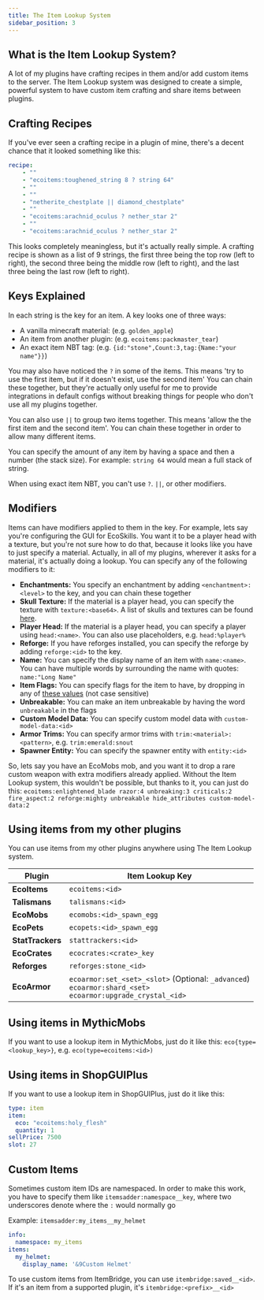 ```yaml
---
title: The Item Lookup System
sidebar_position: 3
---
```


## What is the Item Lookup System?
A lot of my plugins have crafting recipes in them and/or add custom items to the server. The Item Lookup system was designed to create a simple, powerful system to have custom item crafting and share items between plugins.

## Crafting Recipes
If you've ever seen a crafting recipe in a plugin of mine, there's a decent chance that it looked something like this:
```yaml
recipe:
    - ""
    - "ecoitems:toughened_string 8 ? string 64"
    - ""
    - ""
    - "netherite_chestplate || diamond_chestplate"
    - ""
    - "ecoitems:arachnid_oculus ? nether_star 2"
    - ""
    - "ecoitems:arachnid_oculus ? nether_star 2"
```

This looks completely meaningless, but it's actually really simple. A crafting recipe is shown as a list of 9 strings, the first three being the top row (left to right), the second three being the middle row (left to right), and the last three being the last row (left to right).

## Keys Explained
In each string is the key for an item. A key looks one of three ways:
- A vanilla minecraft material: (e.g. `golden_apple`)
- An item from another plugin: (e.g. `ecoitems:packmaster_tear`)
- An exact item NBT tag: (e.g. `{id:"stone",Count:3,tag:{Name:"your name"}}`)

You may also have noticed the `?` in some of the items. This means 'try to use the first item, but if it doesn't exist, use the second item' You can chain these together, but they're actually only useful for me to provide integrations in default configs without breaking things for people who don't use all my plugins together.

You can also use `||` to group two items together. This means 'allow the the first item and the second item'. You can chain these together in order to allow many different items.

You can specify the amount of any item by having a space and then a number (the stack size). For example: `string 64` would mean a full stack of string.

When using exact item NBT, you can't use `?`. `||`, or other modifiers.

## Modifiers
Items can have modifiers applied to them in the key. For example, lets say you're configuring the GUI for EcoSkills. You want it to be a player head with a texture, but you're not sure how to do that, because it looks like you have to just specify a material. Actually, in all of my plugins, wherever it asks for a material, it's actually doing a lookup. You can specify any of the following modifiers to it:
- **Enchantments:** You specify an enchantment by adding `<enchantment>:<level>` to the key, and you can chain these together
- **Skull Texture:** If the material is a player head, you can specify the texture with `texture:<base64>`. A list of skulls and textures can be found [here](https://minecraft-heads.com/).
- **Player Head:** If the material is a player head, you can specify a player using `head:<name>`. You can also use placeholders, e.g. `head:%player%`
- **Reforge:** If you have reforges installed, you can specify the reforge by adding `reforge:<id>` to the key.
- **Name:** You can specify the display name of an item with `name:<name>`. You can have multiple words by surrounding the name with quotes: `name:"Long Name"`
- **Item Flags:** You can specify flags for the item to have, by dropping in any of [these values](https://hub.spigotmc.org/javadocs/bukkit/org/bukkit/inventory/ItemFlag.html) (not case sensitive) 
- **Unbreakable:** You can make an item unbreakable by having the word `unbreakable` in the flags
- **Custom Model Data:** You can specify custom model data with `custom-model-data:<id>`
- **Armor Trims:** You can specify armor trims with `trim:<material>:<pattern>`, e.g. `trim:emerald:snout`
- **Spawner Entity:** You can specify the spawner entity with `entity:<id>`

So, lets say you have an EcoMobs mob, and you want it to drop a rare custom weapon with extra modifiers already applied. Without the Item Lookup system, this wouldn't be possible, but thanks to it, you can just do this: `ecoitems:enlightened_blade razor:4 unbreaking:3 criticals:2 fire_aspect:2 reforge:mighty unbreakable hide_attributes custom-model-data:2`

## Using items from my other plugins
You can use items from my other plugins anywhere using The Item Lookup system.

| Plugin           | Item Lookup Key                                                                                                     |
|------------------|---------------------------------------------------------------------------------------------------------------------|
| **EcoItems**     | `ecoitems:<id>`                                                                                                     |
| **Talismans**    | `talismans:<id>`                                                                                                    |
| **EcoMobs**      | `ecomobs:<id>_spawn_egg`                                                                                            |
| **EcoPets**      | `ecopets:<id>_spawn_egg`                                                                                            |
| **StatTrackers** | `stattrackers:<id>`                                                                                                 |
| **EcoCrates**    | `ecocrates:<crate>_key`                                                                                             |
| **Reforges**     | `reforges:stone_<id>`                                                                                               |
| **EcoArmor**     | `ecoarmor:set_<set>_<slot>` (Optional: `_advanced`) <br/>`ecoarmor:shard_<set>`<br/>`ecoarmor:upgrade_crystal_<id>` |

## Using items in MythicMobs
If you want to use a lookup item in MythicMobs, just do it like this: `eco{type=<lookup_key>}`, e.g. `eco(type=ecoitems:<id>)`

## Using items in ShopGUIPlus
If you want to use a lookup item in ShopGUIPlus, just do it like this:
```yaml
type: item
item:
  eco: "ecoitems:holy_flesh"
  quantity: 1
sellPrice: 7500
slot: 27
```

## Custom Items
Sometimes custom item IDs are namespaced. In order to make this work, you have to specify them like `itemsadder:namespace__key`, where two underscores denote where the `:` would normally go

Example: `itemsadder:my_items__my_helmet`
```yaml
info:
  namespace: my_items
items:
  my_helmet:
    display_name: '&9Custom Helmet'
```

To use custom items from ItemBridge, you can use `itembridge:saved__<id>`. If it's an item from a supported plugin, it's `itembridge:<prefix>__<id>`


